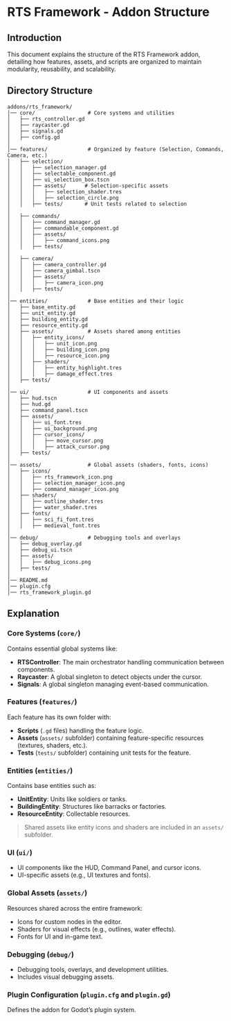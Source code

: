 # RTS Framework - Addon Structure

## Introduction

This document explains the structure of the RTS Framework addon, detailing how features, assets, and scripts are organized to maintain modularity, reusability, and scalability.

## Directory Structure

```
addons/rts_framework/
│── core/                 # Core systems and utilities
│   ├── rts_controller.gd
│   ├── raycaster.gd
│   ├── signals.gd
│   ├── config.gd
│
│── features/             # Organized by feature (Selection, Commands, Camera, etc.)
│   ├── selection/
│   │   ├── selection_manager.gd
│   │   ├── selectable_component.gd
│   │   ├── ui_selection_box.tscn
│   │   ├── assets/      # Selection-specific assets
│   │   │   ├── selection_shader.tres
│   │   │   ├── selection_circle.png
│   │   ├── tests/       # Unit tests related to selection
│
│   ├── commands/
│   │   ├── command_manager.gd
│   │   ├── commandable_component.gd
│   │   ├── assets/
│   │   │   ├── command_icons.png
│   │   ├── tests/
│
│   ├── camera/
│   │   ├── camera_controller.gd
│   │   ├── camera_gimbal.tscn
│   │   ├── assets/
│   │   │   ├── camera_icon.png
│   │   ├── tests/
│
│── entities/             # Base entities and their logic
│   ├── base_entity.gd
│   ├── unit_entity.gd
│   ├── building_entity.gd
│   ├── resource_entity.gd
│   ├── assets/           # Assets shared among entities
│   │   ├── entity_icons/
│   │   │   ├── unit_icon.png
│   │   │   ├── building_icon.png
│   │   │   ├── resource_icon.png
│   │   ├── shaders/
│   │   │   ├── entity_highlight.tres
│   │   │   ├── damage_effect.tres
│   ├── tests/
│
│── ui/                   # UI components and assets
│   ├── hud.tscn
│   ├── hud.gd
│   ├── command_panel.tscn
│   ├── assets/
│   │   ├── ui_font.tres
│   │   ├── ui_background.png
│   │   ├── cursor_icons/
│   │   │   ├── move_cursor.png
│   │   │   ├── attack_cursor.png
│   ├── tests/
│
│── assets/               # Global assets (shaders, fonts, icons)
│   ├── icons/
│   │   ├── rts_framework_icon.png
│   │   ├── selection_manager_icon.png
│   │   ├── command_manager_icon.png
│   ├── shaders/
│   │   ├── outline_shader.tres
│   │   ├── water_shader.tres
│   ├── fonts/
│   │   ├── sci_fi_font.tres
│   │   ├── medieval_font.tres
│
│── debug/                # Debugging tools and overlays
│   ├── debug_overlay.gd
│   ├── debug_ui.tscn
│   ├── assets/
│   │   ├── debug_icons.png
│   ├── tests/
│
│── README.md
│── plugin.cfg
│── rts_framework_plugin.gd
```

## Explanation

### Core Systems (`core/`)

Contains essential global systems like:

- **RTSController**: The main orchestrator handling communication between components.
- **Raycaster**: A global singleton to detect objects under the cursor.
- **Signals**: A global singleton managing event-based communication.

### Features (`features/`)

Each feature has its own folder with:

- **Scripts** (`.gd` files) handling the feature logic.
- **Assets** (`assets/` subfolder) containing feature-specific resources (textures, shaders, etc.).
- **Tests** (`tests/` subfolder) containing unit tests for the feature.

### Entities (`entities/`)

Contains base entities such as:

- **UnitEntity**: Units like soldiers or tanks.
- **BuildingEntity**: Structures like barracks or factories.
- **ResourceEntity**: Collectable resources.

> Shared assets like entity icons and shaders are included in an `assets/` subfolder.

### UI (`ui/`)

- UI components like the HUD, Command Panel, and cursor icons.
- UI-specific assets (e.g., UI textures and fonts).

### Global Assets (`assets/`)

Resources shared across the entire framework:

- Icons for custom nodes in the editor.
- Shaders for visual effects (e.g., outlines, water effects).
- Fonts for UI and in-game text.

### Debugging (`debug/`)

- Debugging tools, overlays, and development utilities.
- Includes visual debugging assets.

### Plugin Configuration (`plugin.cfg` and `plugin.gd`)

Defines the addon for Godot’s plugin system.